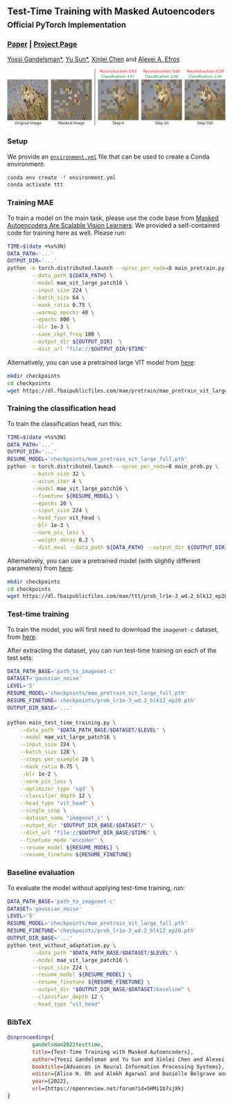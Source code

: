 ## Test-Time Training with Masked Autoencoders<br><sub>Official PyTorch Implementation</sub>

### [Paper](https://arxiv.org/abs/2209.07522) | [Project Page](https://yossigandelsman.github.io/ttt_mae/index.html)

[Yossi Gandelsman*](https://yossigandelsman.github.io/), [Yu Sun*](https://yueatsprograms.github.io/), [Xinlei Chen](https://xinleic.xyz/) and [Alexei A. Efros](https://people.eecs.berkeley.edu/~efros/)

![Teaser](images/teaser.png)

### Setup
We provide an [`environment.yml`](environment.yml) file that can be used to create a Conda environment:

```bash
conda env create -f environment.yml
conda activate ttt
```

### Training MAE
To train a model on the main task, please use the code base from [Masked Autoencoders Are Scalable Vision Learners](https://github.com/facebookresearch/mae).
We provided a self-contained code for training here as well. Please run:

```bash
TIME=$(date +%s%3N)
DATA_PATH='...'
OUTPUT_DIR='...'
python -m torch.distributed.launch --nproc_per_node=8 main_pretrain.py \
        --data_path ${DATA_PATH} \
        --model mae_vit_large_patch16 \
        --input_size 224 \
        --batch_size 64 \
        --mask_ratio 0.75 \
        --warmup_epochs 40 \
        --epochs 800 \
        --blr 1e-3 \
        --save_ckpt_freq 100 \
        --output_dir ${OUTPUT_DIR}  \
        --dist_url "file://$OUTPUT_DIR/$TIME"
```

Alternatively, you can use a pretrained large VIT model from [here](https://dl.fbaipublicfiles.com/mae/pretrain/mae_pretrain_vit_large_full.pth):

```bash
mkdir checkpoints
cd checkpoints
wget https://dl.fbaipublicfiles.com/mae/pretrain/mae_pretrain_vit_large_full.pth
```

### Training the classification head
To train the classification head, run this:
```bash
TIME=$(date +%s%3N)
DATA_PATH='...'
OUTPUT_DIR='...'
RESUME_MODEL='checkpoints/mae_pretrain_vit_large_full.pth'
python -m torch.distributed.launch --nproc_per_node=8 main_prob.py \
        --batch_size 32 \
        --accum_iter 4 \
        --model mae_vit_large_patch16 \
        --finetune ${RESUME_MODEL} \
        --epochs 20 \
        --input_size 224 \
        --head_type vit_head \
        --blr 1e-3 \
        --norm_pix_loss \
        --weight_decay 0.2 \
        --dist_eval --data_path ${DATA_PATH} --output_dir ${OUTPUT_DIR}
```
Alternatively, you can use a pretrained model (with slightly different parameters) from [here](https://dl.fbaipublicfiles.com/mae/ttt/prob_lr1e-3_wd.2_blk12_ep20.pth):

```bash
mkdir checkpoints
cd checkpoints
wget https://dl.fbaipublicfiles.com/mae/ttt/prob_lr1e-3_wd.2_blk12_ep20.pth
```

### Test-time training

To train the model, you will first need to download the `imagenet-c` dataset, from [here](https://zenodo.org/record/2235448#.Yz9OHezMKFw).

After extracting the dataset, you can run test-time training on each of the test sets:

```bash
DATA_PATH_BASE='path_to_imagenet-c'
DATASET='gaussian_noise'
LEVEL='5'
RESUME_MODEL='checkpoints/mae_pretrain_vit_large_full.pth'
RESUME_FINETUNE='checkpoints/prob_lr1e-3_wd.2_blk12_ep20.pth'
OUTPUT_DIR_BASE='...'

python main_test_time_training.py \
    --data_path "$DATA_PATH_BASE/$DATASET/$LEVEL" \
    --model mae_vit_large_patch16 \
    --input_size 224 \
    --batch_size 128 \
    --steps_per_example 20 \
    --mask_ratio 0.75 \
    --blr 1e-2 \
    --norm_pix_loss \
    --optimizer_type 'sgd' \
    --classifier_depth 12 \
    --head_type "vit_head" \
    --single_crop \
    --dataset_name "imagenet_c" \
    --output_dir "$OUTPUT_DIR_BASE/$DATASET/" \
    --dist_url "file://$OUTPUT_DIR_BASE/$TIME" \
    --finetune_mode 'encoder' \
    --resume_model ${RESUME_MODEL} \
    --resume_finetune ${RESUME_FINETUNE}
```

### Baseline evaluation
To evaluate the model without applying test-time training, run:
```bash
DATA_PATH_BASE='path_to_imagenet-c'
DATASET='gaussian_noise'
LEVEL='5'
RESUME_MODEL='checkpoints/mae_pretrain_vit_large_full.pth'
RESUME_FINETUNE='checkpoints/prob_lr1e-3_wd.2_blk12_ep20.pth'
OUTPUT_DIR_BASE='...'
python test_without_adaptation.py \
        --data_path "$DATA_PATH_BASE/$DATASET/$LEVEL" \
        --model mae_vit_large_patch16 \
        --input_size 224 \
        --resume_model ${RESUME_MODEL} \
        --resume_finetune ${RESUME_FINETUNE} \
        --output_dir "$OUTPUT_DIR_BASE/$DATASET/baseline" \
        --classifier_depth 12 \
        --head_type "vit_head" 
```

### BibTeX

```bibtex
@inproceedings{
        gandelsman2022testtime,
        title={Test-Time Training with Masked Autoencoders},
        author={Yossi Gandelsman and Yu Sun and Xinlei Chen and Alexei A Efros},
        booktitle={Advances in Neural Information Processing Systems},
        editor={Alice H. Oh and Alekh Agarwal and Danielle Belgrave and Kyunghyun Cho},
        year={2022},
        url={https://openreview.net/forum?id=SHMi1b7sjXk}
}
```
